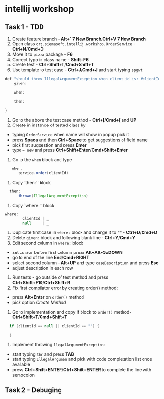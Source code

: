 # intellij workshop

## Task 1 - TDD
1. Create feature branch - **Alt+` 7 New Branch**/**Ctrl+V 7 New Branch**
1. Open class `org.siemasoft.intellij.workshop.OrderSerwice` - **Ctrl+N**/**Cmd+O**
1. Move it to `pizza` package - **F6**
1. Correct typo in class name - **Shift+F6**
1. Create test - **Ctrl+Shift+T**/**Cmd+Shift+T**
1. Use template to test case - **Ctrl+J**/**Cmd+J** and start typing `spgwt` 
```java
def "should throw IllegalArgumentException when client id is: #clientId"() {
    given:
    
    when:
    
    then:
    
}
```
1. Go to the above the test case method - **Ctrl+[**/**Cmd+[** and **UP**
1. Create in instance of tested class by
 * typing `OrderService` when name will show in popup pick it
 * press **Spaca** and then **Ctrl+Space** to get suggestions of field name
 * pick first suggestion and press **Enter**
 * type ` = new ` and press **Ctrl+Shift+Enter**/**Cmd+Shift+Enter**
1. Go to the `when` block and type   
```java
   when:
      service.order(clientId)
  ```
1. Copy `then:`` block
```java
  then:
      thrown(IllegalArgumentException)
```
1. Copy `where:`` block  
```java
where:
        clientId | _
        null     | _
```        
1. Duplicate first case in `where:` block and change it to `""` - **Ctrl+D**/**Cmd+D**
1. Delete `given:` block and following blank line - **Ctrl+Y**/**Cmd+Y**
1. Edit second column in `where:` block 
 * set cursor before first column press **Alt+Alt+3xDOWN**
 * go to end of the line **End**/**Cmd+RIGHT**
 * select second column - **Alt+UP** and type `caseDescription` and press **Esc**
 * adjust description in each row
1. Run tests - go outside of test method and press **Ctrl+Shift+F10**/**Ctrl+Shift+R**
1. Fix first compilator error by creating order() method:
 * press **Alt+Enter** on ``order()`` method 
 * pick option *Create Method*
1. Go to implementation and copy if block to ``order()`` method- **Ctrl+Shift+T**/**Cmd+Shift+T**
```java
  if (clientId == null || clientId == "") {
            
  }
```
1. Implement throwing `llegalArgumentException`: 
 * start typing `thr` and press **TAB**
 * start typing `IllegalArgumen` and pick with code completation list once available
 * press  **Ctrl+Shift+ENTER**/**Ctrl+Shift+ENTER** to complete the line with semocolon
 
## Task 2 - Debuging
